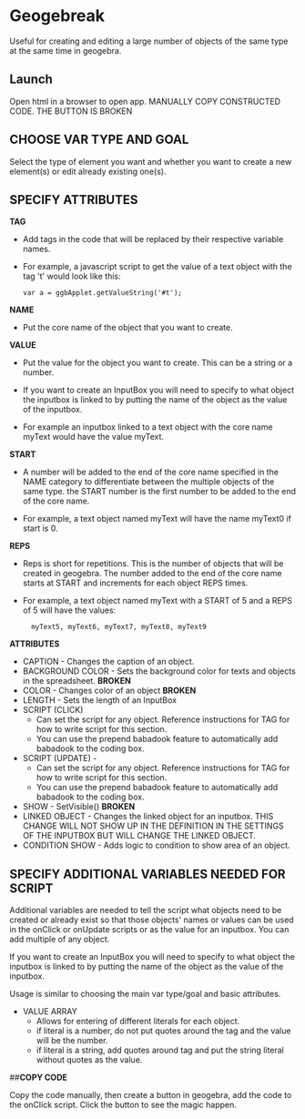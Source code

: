 # Geogebreak
Useful for creating and editing a large number of objects of the same type at the same time in geogebra.

## __Launch__

Open html in a browser to open app.
MANUALLY COPY CONSTRUCTED CODE. THE BUTTON IS BROKEN

## __CHOOSE VAR TYPE AND GOAL__

Select the type of element you want and whether you want to create a new element(s) or edit already existing one(s).

## __SPECIFY ATTRIBUTES__

__TAG__
  - Add tags in the code that will be replaced by their respective variable names. 

  - For example, a javascript script to get the value of a text object with the tag 't' would look like this:

        var a = ggbApplet.getValueString('#t');

__NAME__
  - Put the core name of the object that you want to create.

__VALUE__
  - Put the value for the object you want to create. This can be a string or a number.

  - If you want to create an InputBox you will need to specify to what object the inputbox is linked to by putting the name of the object as the value of the inputbox.

  - For example an inputbox linked to a text object with the core name myText would have the value myText.

__START__
  - A number will be added to the end of the core name specified in the NAME category to differentiate between the multiple objects of the same type. the START number is the first number to be added to the end of the core name. 

  - For example, a text object named myText will have the name myText0 if start is 0.

__REPS__
  - Reps is short for repetitions. This is the number of objects that will be created in geogebra. The number added to the end of the core name starts at START and increments for each object REPS times. 

  - For example, a text object named myText with a START of 5 and a REPS of 5 will have the values:

          myText5, myText6, myText7, myText8, myText9

__ATTRIBUTES__

  - CAPTION - Changes the caption of an object.
  - BACKGROUND COLOR - Sets the background color for texts and objects in the spreadsheet. __BROKEN__
  - COLOR - Changes color of an object __BROKEN__
  - LENGTH - Sets the length of an InputBox
  - SCRIPT (CLICK)
      - Can set the script for any object. Reference instructions for TAG for how to write script for this section.
      - You can use the prepend babadook feature to automatically add babadook to the coding box.
  - SCRIPT (UPDATE) - 
      - Can set the script for any object. Reference instructions for TAG for how to write script for this section.
      - You can use the prepend babadook feature to automatically add babadook to the coding box.
  - SHOW - SetVisible() __BROKEN__
  - LINKED OBJECT - Changes the linked object for an inputbox. THIS CHANGE WILL NOT SHOW UP IN THE DEFINITION IN THE SETTINGS OF THE INPUTBOX BUT WILL CHANGE THE LINKED OBJECT.
  - CONDITION SHOW - Adds logic to condition to show area of an object.

## __SPECIFY ADDITIONAL VARIABLES NEEDED FOR SCRIPT__

Additional variables are needed to tell the script what objects need to be created or already exist so that those objects' names or values can be used in the onClick or onUpdate scripts or as the value for an inputbox. You can add multiple of any object.

If you want to create an InputBox you will need to specify to what object the inputbox is linked to by putting the name of the object as the value of the inputbox.

Usage is similar to choosing the main var type/goal and basic attributes.

  - VALUE ARRAY
      - Allows for entering of different literals for each object.
      - if literal is a number, do not put quotes around the tag and the value will be the number.
      - if literal is a string, add quotes around tag and put the string literal without quotes as the value.

##__COPY CODE__

Copy the code manually, then create a button in geogebra, add the code to the onClick script. Click the button to see the magic happen.
